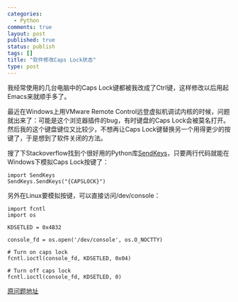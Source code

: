 ```yaml
--- 
categories: 
  - Python
comments: true
layout: post
published: true
status: publish
tags: []
title: "软件修改Caps Lock状态"
type: post
---
```

我经常使用的几台电脑中的Caps Lock键都被我改成了Ctrl键，这样修改以后用起Emacs来就顺手多了。

最近在Windows上用VMware Remote Control远登虚拟机调试内核的时候，问题就出来了：可能是这个浏览器插件的bug，有时键盘的Caps Lock会被莫名打开。然后我的这个键盘键位又比较少，不想再让Caps Lock键替换另一个用得更少的按键了，于是想到了软件关闭的方法。

搜了下Stackoverflow找到个很好用的Python库<a href="http://www.rutherfurd.net/python/sendkeys/">SendKeys</a>，只要两行代码就能在Windows下模拟Caps Lock按键了：


``` 
import SendKeys
SendKeys.SendKeys("{CAPSLOCK}")
```


另外在Linux要模拟按键，可以直接访问/dev/console：


``` 
import fcntl
import os

KDSETLED = 0x4B32

console_fd = os.open('/dev/console', os.O_NOCTTY)

# Turn on caps lock
fcntl.ioctl(console_fd, KDSETLED, 0x04)

# Turn off caps lock
fcntl.ioctl(console_fd, KDSETLED, 0)
```


<a href="http://stackoverflow.com/questions/2171408/how-to-change-caps-lock-status-without-key-press">原问题地址</a>
